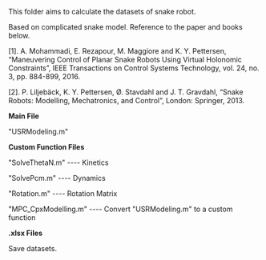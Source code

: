 This folder aims to calculate the datasets of snake robot.

Based on complicated snake model. Reference to the paper and books below.

[1]. A. Mohammadi, E. Rezapour, M. Maggiore and K. Y. Pettersen, “Maneuvering Control of Planar Snake Robots Using Virtual Holonomic Constraints”, IEEE Transactions on Control Systems Technology, vol. 24, no. 3, pp. 884-899, 2016.

[2]. P. Liljebäck, K. Y. Pettersen, Ø. Stavdahl and J. T. Gravdahl, “Snake Robots: Modelling, Mechatronics, and Control”, London: Springer, 2013.

__Main File__

"USRModeling.m"

__Custom Function Files__

"SolveThetaN.m" ---- Kinetics

"SolvePcm.m" ---- Dynamics

"Rotation.m" ---- Rotation Matrix

"MPC_CpxModelling.m" ---- Convert "USRModeling.m" to a custom function

__.xlsx Files__

Save datasets.
